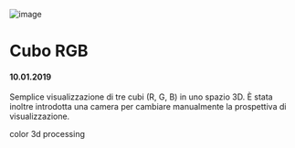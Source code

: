 ![image](https://github.com/KeremTurkyilmaz/TypeMistmatchSketch/blob/master/Cubo%20RGB/image/CuboRGB02.png)

# Cubo RGB
#### 10.01.2019

Semplice visualizzazione di tre cubi (R, G, B) in uno spazio 3D. È stata inoltre introdotta una camera per cambiare manualmente la prospettiva di visualizzazione.

color 3d processing

